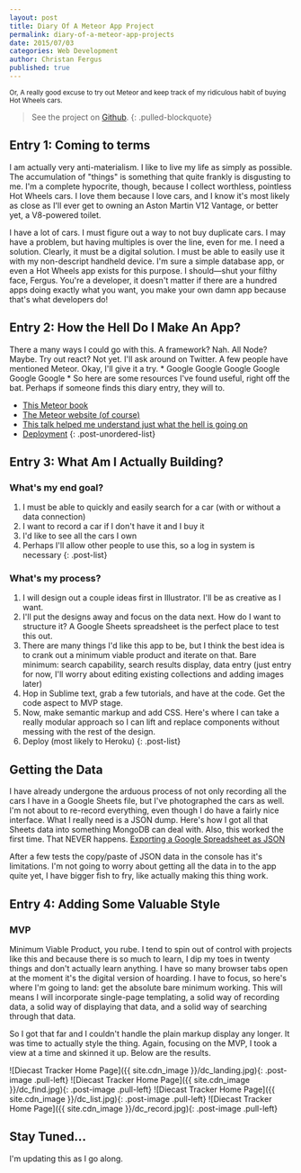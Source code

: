 ```yaml
---
layout: post
title: Diary Of A Meteor App Project
permalink: diary-of-a-meteor-app-projects
date: 2015/07/03 
categories: Web Development
author: Christan Fergus
published: true
---
```

<small>Or, A really good excuse to try out Meteor and keep track of my ridiculous habit of buying Hot Wheels cars.</small>

>See the project on [Github](https://github.com/fergd/diecasttracker).
{: .pulled-blockquote}

## Entry 1: Coming to terms ##

I am actually very anti-materialism. I like to live my life as simply as possible. The accumulation of "things" is something that quite frankly is disgusting to me. I'm a complete hypocrite, though, because I collect worthless, pointless Hot Wheels cars. I love them because I love cars, and I know it's most likely as close as I'll ever get to owning an Aston Martin V12 Vantage, or better yet, a V8-powered toilet. 

I have a lot of cars. I must figure out a way to not buy duplicate cars. I may have a problem, but having multiples is over the line, even for me. I need a solution. Clearly, it must be a digital solution. I must be able to easily use it with my non-descript handheld device. I'm sure a simple database app, or even a Hot Wheels app exists for this purpose. I should&mdash;shut your filthy face, Fergus. You're a developer, it doesn't matter if there are a hundred apps doing exactly what you want, you make your own damn app because that's what developers do! 

## Entry 2: How the Hell Do I Make An App? ##

There a many ways I could go with this. A framework? Nah. All Node? Maybe. Try out react? Not yet. I'll ask around on Twitter. A few people have mentioned Meteor. Okay, I'll give it a try. * Google Google Google Google Google Google * So here are some resources I've found useful, right off the bat. Perhaps if someone finds this diary entry, they will to.

- [This Meteor book](http://meteortips.com/first-meteor-tutorial/)
- [The Meteor website (of course)](https://www.meteor.com/)
- [This talk helped me understand just what the hell is going on](https://www.youtube.com/watch?v=SYqyWff6iMQ)
- [Deployment](https://www.youtube.com/watch?v=6xdHYMddtIw)
{: .post-unordered-list}

## Entry 3: What Am I Actually Building? ##

### What's my end goal? ###
1. I must be able to quickly and easily search for a car (with or without a data connection) 
2. I want to record a car if I don't have it and I buy it
3. I'd like to see all the cars I own
4. Perhaps I'll allow other people to use this, so a log in system is necessary
{: .post-list}

### What's my process? ###

1. I will design out a couple ideas first in Illustrator. I'll be as creative as I want. 
2. I'll put the designs away and focus on the data next. How do I want to structure it? A Google Sheets spreadsheet is the perfect place to test this out.
3. There are many things I'd like this app to be, but I think the best idea is to crank out a minimum viable product and iterate on that. Bare minimum: search capability, search results display, data entry (just entry for now, I'll worry about editing existing collections and adding images later)
4. Hop in Sublime text, grab a few tutorials, and have at the code. Get the code aspect to MVP stage.
5. Now, make semantic markup and add CSS. Here's where I can take a really modular approach so I can lift and replace components without messing with the rest of the design. 
6. Deploy (most likely to Heroku)
{: .post-list}

## Getting the Data ##

I have already undergone the arduous process of not only recording all the cars I have in a Google Sheets file, but I've photographed the cars as well. I'm not about to re-record everything, even though I do have a fairly nice interface. What I really need is a JSON dump. Here's how I got all that Sheets data into something MongoDB can deal with. Also, this worked the first time. That NEVER happens. [Exporting a Google Spreadsheet as JSON](http://blog.pamelafox.org/2013/06/exporting-google-spreadsheet-as-json.html) 

After a few tests the copy/paste of JSON data in the console has it's limitations. I'm not going to worry about getting all the data in to the app quite yet, I have bigger fish to fry, like actually making this thing work. 

## Entry 4: Adding Some Valuable Style ##

### MVP ###

Minimum Viable Product, you rube. I tend to spin out of control with projects like this and because there is so much to learn, I dip my toes in twenty things and don't actually learn anything. I have so many browser tabs open at the moment it's the digital version of hoarding. I have to focus, so here's where I'm going to land: get the absolute bare minimum working. This will means I will incorporate single-page templating, a solid way of recording data, a solid way of displaying that data, and a solid way of searching through that data. 

So I got that far and I couldn't handle the plain markup display any longer. It was time to actually style the thing. Again, focusing on the MVP, I took a view at a time and skinned it up. Below are the results. 

![Diecast Tracker Home Page]({{ site.cdn_image }}/dc_landing.jpg){: .post-image .pull-left}
![Diecast Tracker Home Page]({{ site.cdn_image }}/dc_find.jpg){: .post-image .pull-left}
![Diecast Tracker Home Page]({{ site.cdn_image }}/dc_list.jpg){: .post-image .pull-left}
![Diecast Tracker Home Page]({{ site.cdn_image }}/dc_record.jpg){: .post-image .pull-left}

## Stay Tuned... ##

I'm updating this as I go along. 